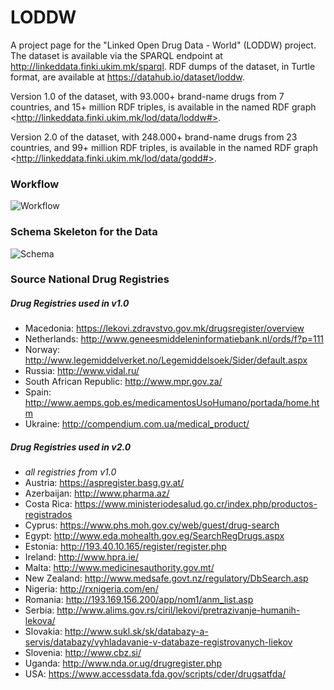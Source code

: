 # LODDW

A project page for the "Linked Open Drug Data - World" (LODDW) project. The dataset is available via the SPARQL endpoint at http://linkeddata.finki.ukim.mk/sparql. RDF dumps of the dataset, in Turtle format, are available at https://datahub.io/dataset/loddw.

Version 1.0 of the dataset, with 93.000+ brand-name drugs from 7 countries, and 15+ million RDF triples, is available in the named RDF graph \<http://linkeddata.finki.ukim.mk/lod/data/loddw#>.

Version 2.0 of the dataset, with 248.000+ brand-name drugs from 23 countries, and 99+ million RDF triples, is available in the named RDF graph \<http://linkeddata.finki.ukim.mk/lod/data/godd#>.

### Workflow

![Workflow](https://raw.githubusercontent.com/mjovanovik/loddw/master/Figures/loddw-workflow.png "The workflow in the LODDW project.")

### Schema Skeleton for the Data

![Schema](https://raw.githubusercontent.com/mjovanovik/loddw/master/Figures/loddw-schema.png "The schema skeleton for the LODDW project.")

### Source National Drug Registries
##### Drug Registries used in v1.0
* Macedonia: https://lekovi.zdravstvo.gov.mk/drugsregister/overview
* Netherlands: http://www.geneesmiddeleninformatiebank.nl/ords/f?p=111
* Norway: http://www.legemiddelverket.no/Legemiddelsoek/Sider/default.aspx
* Russia: http://www.vidal.ru/
* South African Republic: http://www.mpr.gov.za/
* Spain: http://www.aemps.gob.es/medicamentosUsoHumano/portada/home.htm
* Ukraine: http://compendium.com.ua/medical_product/

##### Drug Registries used in v2.0
* *all registries from v1.0*
* Austria: https://aspregister.basg.gv.at/
* Azerbaijan: http://www.pharma.az/
* Costa Rica: https://www.ministeriodesalud.go.cr/index.php/productos-registrados
* Cyprus: https://www.phs.moh.gov.cy/web/guest/drug-search
* Egypt: http://www.eda.mohealth.gov.eg/SearchRegDrugs.aspx
* Estonia: http://193.40.10.165/register/register.php
* Ireland: http://www.hpra.ie/
* Malta: http://www.medicinesauthority.gov.mt/
* New Zealand: http://www.medsafe.govt.nz/regulatory/DbSearch.asp
* Nigeria: http://rxnigeria.com/en/
* Romania: http://193.169.156.200/app/nom1/anm_list.asp
* Serbia: http://www.alims.gov.rs/ciril/lekovi/pretrazivanje-humanih-lekova/
* Slovakia: http://www.sukl.sk/sk/databazy-a-servis/databazy/vyhladavanie-v-databaze-registrovanych-liekov
* Slovenia: http://www.cbz.si/
* Uganda: http://www.nda.or.ug/drugregister.php
* USA: https://www.accessdata.fda.gov/scripts/cder/drugsatfda/